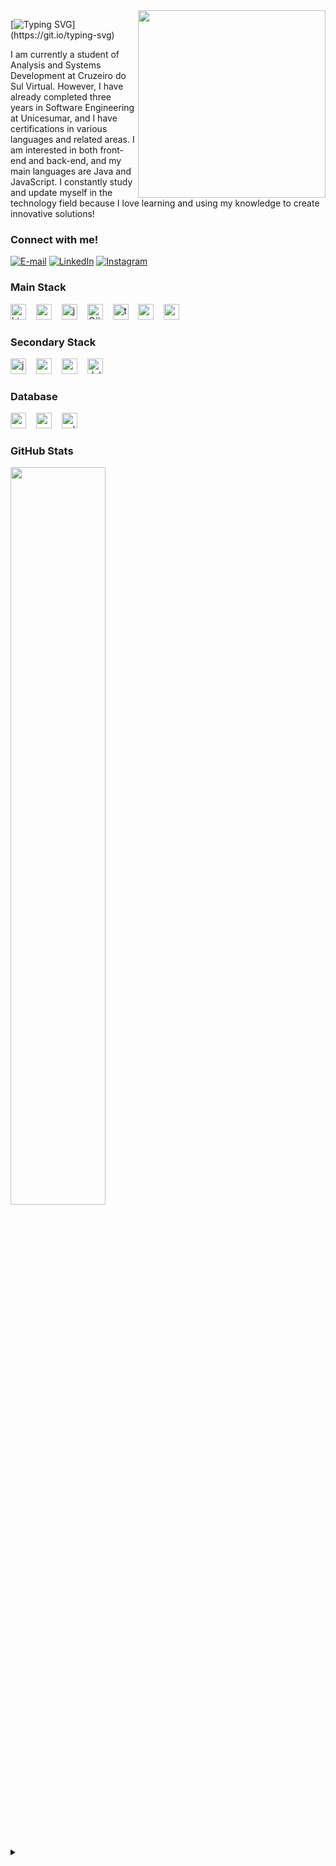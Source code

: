 <img align="right" alt="" height="300px" src="./me.png">

[![Typing SVG](https://readme-typing-svg.demolab.com?font=Fira+Code&pause=1000&random=false&width=435&lines=Hi%2C+i'm+Fellipe+Souza+!)](https://git.io/typing-svg)



<p align="left">I am currently a student of Analysis and Systems Development at Cruzeiro do Sul Virtual. However, I have already completed three years in Software Engineering at Unicesumar, and I have certifications in various languages and related areas.
I am interested in both front-end and back-end, and my main languages are Java and JavaScript.
I constantly study and update myself in the technology field because I love learning and using my knowledge to create innovative solutions!


<h3 align="left">Connect with me!</h3>

[![E-mail](https://img.shields.io/badge/-Email-000?style=for-the-badge&logo=microsoft-outlook&logoColor=FF00F6&color:FFF)](mailto:ofellipe2023@gmail.com)
[![LinkedIn](https://img.shields.io/badge/-LinkedIn-000?style=for-the-badge&logo=linkedin&logoColor=FF00F6&color:FFF)](https://www.linkedin.com/in/flpdev)
[![Instagram](https://img.shields.io/badge/-Instagram-000?style=for-the-badge&logo=instagram&logoColor=FF00F6&color:FFF)](https://www.instagram.com/_felxsouza/)

<h3 align="left">Main Stack</h3>

<div align="left">
  <img src="https://img.shields.io/badge/HTML-239120?style=for-the-badge&logo=html5&logoColor=white" height="25" alt="html5 logo"  />
  <img width="8" />
  <img src="https://img.shields.io/badge/CSS3-1572B6?style=for-the-badge&logo=css3&logoColor=white" height="25" alt="css3 logo"  />
  <img width="8" />
  <img src="https://img.shields.io/badge/JavaScript-F7DF1E?style=for-the-badge&logo=javascript&logoColor=black" height="25" alt="javascript logo"  />
  <img width="8" />
  <img src="https://img.shields.io/badge/c%23-%23239120.svg?style=for-the-badge&logo=csharp&logoColor=white" height="25" alt="C# logo"  />
  <img width="8" />
  <img src="https://img.shields.io/badge/TypeScript-007ACC?style=for-the-badge&logo=typescript&logoColor=white" height="25" alt="typescript logo"  />
  <img width="8" />
  <img src="https://img.shields.io/badge/React_Native-20232A?style=for-the-badge&logo=react&logoColor=61DAFB" height="25" alt="react-native logo"  />
  <img width="8" />
  <img src="https://img.shields.io/badge/Node.js-43853D?style=for-the-badge&logo=node.js&logoColor=white" height="25" alt="nodejs logo"  />
  <img width="8" />

  <h3>Secondary Stack</h3>
  <img src="https://img.shields.io/badge/Java-ED8B00?style=for-the-badge&logo=openjdk&logoColor=white" height="25" alt="java logo"  />
  <img width="8" />
  <img src="https://img.shields.io/badge/Spring-6DB33F?style=for-the-badge&logo=spring&logoColor=white" height="25" alt="spring logo"  />
  <img width="8" />
  <img src="https://img.shields.io/badge/Ruby-CC342D?style=for-the-badge&logo=ruby&logoColor=white" height="25" alt="ruby logo"  />
  <img width="8" />
  <img src="https://img.shields.io/badge/Delphi_RAD_Studio-B22222?style=for-the-badge&logo=delphi&logoColor=white" height="25" alt="delphi logo"  />
  <img width="8" />

  <h3>Database</h3>
  <img src="https://img.shields.io/badge/MySQL-00000F?style=for-the-badge&logo=mysql&logoColor=white" height="25" alt="mysql logo"  />
  <img width="8" />
  <img src="https://img.shields.io/badge/PostgreSQL-316192?style=for-the-badge&logo=postgresql&logoColor=white" height="25" alt="postgresql logo"  />
  <img width="8" />
  <img src="https://img.shields.io/badge/SQLite-07405E?style=for-the-badge&logo=sqlite&logoColor=white" height="25" alt="sqlite logo"  />
  <img width="8" />
</div>


<h3>GitHub Stats</h3>

<img width=55% align="center"  src="https://github-readme-streak-stats.herokuapp.com?user=FlpSza&theme=radical&mode=weekly" />
<br>

<br><br>



<details align="left">
  <summary></summary> 
 
  - Badges by <a href="https://shields.io/">shields.io</a>.
  - GitHub Stats by <a href="https://github.com/anuraghazra/github-readme-stats">anuraghazra</a>.
  - Developer vector created by @andi_aqua_ on <a href="https://picrew.me/en/">picrew</a>.
 
  <div align="right">Made with 💜 by <a href="https://github.com/FlpSza">Flp</a>.</div>

</details>

